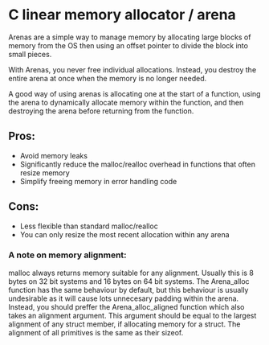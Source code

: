 # C linear memory allocator / arena
Arenas are a simple way to manage memory by allocating large blocks of memory from the OS then using an offset pointer to divide the block into small pieces.

With Arenas, you never free individual allocations. Instead, you destroy the entire arena at once when the memory is no longer needed.

A good way of using arenas is allocating one at the start of a function, using the arena to dynamically allocate memory within the function, and then destroying the arena before returning from the function.

## Pros:
- Avoid memory leaks
- Significantly reduce the malloc/realloc overhead in functions that often resize memory
- Simplify freeing memory in error handling code

## Cons:
- Less flexible than standard malloc/realloc
- You can only resize the most recent allocation within any arena

### A note on memory alignment:
malloc always returns memory suitable for any alignment. Usually this is 8 bytes on 32 bit systems and 16 bytes on 64 bit systems. The Arena_alloc function has the same behaviour by default, but this behaviour is usually undesirable as it will cause lots unnecesary padding within the arena. Instead, you should preffer the Arena_alloc_aligned function which also takes an alignment argument. This argument should be equal to the largest alignment of any struct member, if allocating memory for a struct. The alignment of all primitives is the same as their sizeof.
